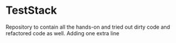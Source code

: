 # TestStack
Repository to contain all the hands-on and tried out dirty code and refactored code as well.
Adding one extra line

